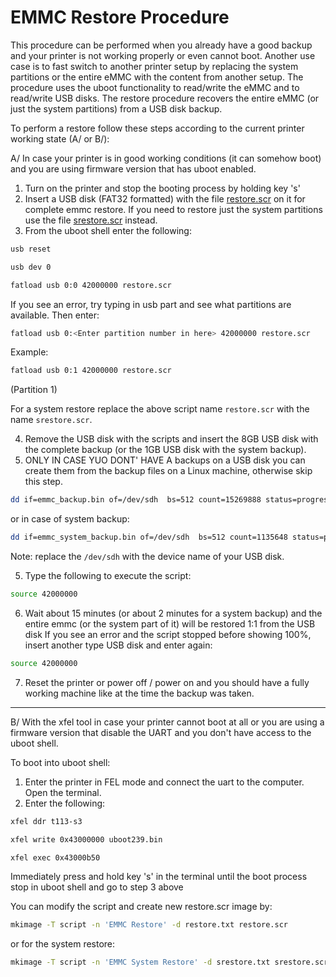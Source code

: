 # EMMC Restore Procedure

This procedure can be performed when you already have a good backup and your printer is not working properly or even cannot boot. Another use case is to fast switch to another printer setup by replacing the system partitions or the entire eMMC with the content from another setup. The procedure uses the uboot functionality to read/write the eMMC and to read/write USB disks. The restore procedure recovers the entire eMMC (or just the system partitions) from a USB disk backup.

To perform a restore follow these steps according to the current printer working state (A/ or B/):

A/ In case your printer is in good working conditions (it can somehow boot) and you are using firmware version that has uboot enabled.

1. Turn on the printer and stop the booting process by holding key 's'
2. Insert a USB disk (FAT32 formatted) with the file [restore.scr](../extra-stuff/emmc/restore.scr) on it for complete emmc restore. If you need to restore just the system partitions use the file [srestore.scr](../extra-stuff/emmc/srestore.scr) instead.
3. From the uboot shell enter the following:

```sh
usb reset
```

```sh
usb dev 0
```

```sh
fatload usb 0:0 42000000 restore.scr
```

If you see an error, try typing in usb part and see what partitions are available. Then enter:

```sh
fatload usb 0:<Enter partition number in here> 42000000 restore.scr
```

Example:

```sh
fatload usb 0:1 42000000 restore.scr
```

(Partition 1)

For a system restore replace the above script name `restore.scr` with the name `srestore.scr`.

4. Remove the USB disk with the scripts and insert the 8GB USB disk with the complete backup (or the 1GB USB disk with the system backup).
5. ONLY IN CASE YUO DONT' HAVE A  backups on a USB disk you can create them from the backup files on a Linux machine, otherwise skip this step.

```sh
dd if=emmc_backup.bin of=/dev/sdh  bs=512 count=15269888 status=progress
```

or in case of system backup:

```sh
dd if=emmc_system_backup.bin of=/dev/sdh  bs=512 count=1135648 status=progress
```

Note: replace the `/dev/sdh` with the device name of your USB disk.


5. Type the following to execute the script:

```sh
source 42000000
```

6. Wait about 15 minutes (or about 2 minutes for a system backup) and the entire emmc (or the system part of it) will be restored 1:1 from the USB disk
   If you see an error and the script stopped before showing 100%, insert another type USB disk and enter again:

```sh
source 42000000
```

7. Reset the printer or power off / power on and you should have a fully working machine like at the time the backup was taken.

---

B/ With the xfel tool in case your printer cannot boot at all or you are using a firmware version that disable the UART and you don't have access to the uboot shell.

To boot into uboot shell:

1. Enter the printer in FEL mode and connect the uart to the computer. Open the terminal.
2. Enter the following:

```sh
xfel ddr t113-s3
```

```sh
xfel write 0x43000000 uboot239.bin
```

```sh
xfel exec 0x43000b50
```

Immediately press and hold key 's' in the terminal until the boot process stop in uboot shell and go to step 3 above

You can modify the script and create new restore.scr image by:

```sh
mkimage -T script -n 'EMMC Restore' -d restore.txt restore.scr
```

or for the system restore:

```sh
mkimage -T script -n 'EMMC System Restore' -d srestore.txt srestore.scr
```
